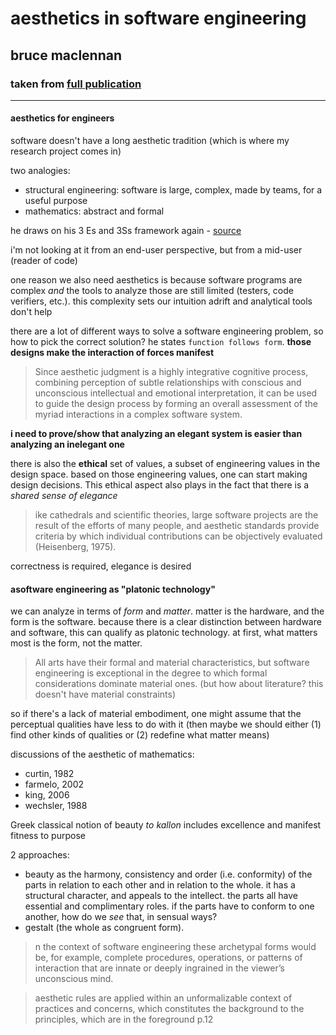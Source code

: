 # aesthetics in software engineering

## bruce maclennan

### taken from [full publication](https://www.sciencedirect.com/science/article/pii/B9780444516671500422)

---

#### aesthetics for engineers

software doesn't have a long aesthetic tradition (which is where my research project comes in)

two analogies:

- structural engineering: software is large, complex, made by teams, for a useful purpose
- mathematics: abstract and formal

he draws on his 3 Es and 3Ss framework again - [source](mclennan_elegance_software_design.md)

i'm not looking at it from an end-user perspective, but from a mid-user (reader of code)

one reason we also need aesthetics is because software programs are complex *and* the tools to analyze those are still limited (testers, code verifiers, etc.). this complexity sets our intuition adrift and analytical tools don't help

there are a lot of different ways to solve a software engineering problem, so how to pick the correct solution? he states `function follows form`. **those designs make the interaction of forces manifest**

> Since aesthetic judgment is a highly integrative cognitive process, combining perception of subtle relationships with conscious and unconscious intellectual and emotional interpretation, it can be used to guide the design process by forming an overall assessment of the myriad interactions in a complex software system.

**i need to prove/show that analyzing an elegant system is easier than analyzing an inelegant one**

there is also the **ethical** set of values, a subset of engineering values in the design space. based on those engineering values, one can start making design decisions. This ethical aspect also plays in the fact that there is a *shared sense of elegance*

> ike cathedrals and scientific theories, large software projects are the result of the efforts of many people, and aesthetic standards provide criteria by which individual contributions can be objectively evaluated (Heisenberg, 1975).

correctness is required, elegance is desired

#### asoftware engineering as "platonic technology"

we can analyze in terms of *form* and *matter*. matter is the hardware, and the form is the software. because there is a clear distinction between hardware and software, this can qualify as platonic technology. at first, what matters most is the form, not the matter.

> All arts have their formal and material characteristics, but software engineering is exceptional in the degree to which formal considerations dominate material ones. (but how about literature? this doesn't have material constraints)

so if there's a lack of material embodiment, one might assume that the perceptual qualities have less to do with it (then maybe we should either (1) find other kinds of qualities or (2) redefine what matter means)

discussions of the aesthetic of mathematics:

- curtin, 1982
- farmelo, 2002
- king, 2006
- wechsler, 1988

Greek classical notion of beauty *to kallon* includes excellence and manifest fitness to purpose

2 approaches:

- beauty as the harmony, consistency and order (i.e. conformity) of the parts in relation to each other and in relation to the whole. it has a structural character, and appeals to the intellect. the parts all have essential and complimentary roles. if the parts have to conform to one another, how do we *see* that, in sensual ways?
- gestalt (the whole as congruent form).

> n the context of software engineering these archetypal forms would be, for example, complete procedures, operations, or patterns of interaction that are innate or deeply ingrained in the viewer’s unconscious mind.

> aesthetic rules are applied within an unformalizable context of practices and concerns, which constitutes the background to the principles, which are in the foreground p.12